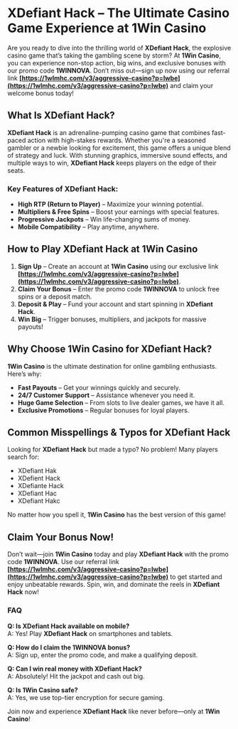 # XDefiant Hack – The Ultimate Casino Game Experience at 1Win Casino  

Are you ready to dive into the thrilling world of **XDefiant Hack**, the explosive casino game that’s taking the gambling scene by storm? At **1Win Casino**, you can experience non-stop action, big wins, and exclusive bonuses with our promo code **1WINNOVA**. Don’t miss out—sign up now using our referral link **[https://1wlmhc.com/v3/aggressive-casino?p=lwbe](https://1wlmhc.com/v3/aggressive-casino?p=lwbe)** and claim your welcome bonus today!  

## What Is XDefiant Hack?  

**XDefiant Hack** is an adrenaline-pumping casino game that combines fast-paced action with high-stakes rewards. Whether you're a seasoned gambler or a newbie looking for excitement, this game offers a unique blend of strategy and luck. With stunning graphics, immersive sound effects, and multiple ways to win, **XDefiant Hack** keeps players on the edge of their seats.  

### Key Features of XDefiant Hack:  
- **High RTP (Return to Player)** – Maximize your winning potential.  
- **Multipliers & Free Spins** – Boost your earnings with special features.  
- **Progressive Jackpots** – Win life-changing sums of money.  
- **Mobile Compatibility** – Play anytime, anywhere.  

## How to Play XDefiant Hack at 1Win Casino  

1. **Sign Up** – Create an account at **1Win Casino** using our exclusive link **[https://1wlmhc.com/v3/aggressive-casino?p=lwbe](https://1wlmhc.com/v3/aggressive-casino?p=lwbe)**.  
2. **Claim Your Bonus** – Enter the promo code **1WINNOVA** to unlock free spins or a deposit match.  
3. **Deposit & Play** – Fund your account and start spinning in **XDefiant Hack**.  
4. **Win Big** – Trigger bonuses, multipliers, and jackpots for massive payouts!  

## Why Choose 1Win Casino for XDefiant Hack?  

**1Win Casino** is the ultimate destination for online gambling enthusiasts. Here’s why:  
- **Fast Payouts** – Get your winnings quickly and securely.  
- **24/7 Customer Support** – Assistance whenever you need it.  
- **Huge Game Selection** – From slots to live dealer games, we have it all.  
- **Exclusive Promotions** – Regular bonuses for loyal players.  

## Common Misspellings & Typos for XDefiant Hack  

Looking for **XDefiant Hack** but made a typo? No problem! Many players search for:  
- XDefiant Hak  
- XDefient Hack  
- XDefiante Hack  
- XDefiant Hac  
- XDefiant Hakc  

No matter how you spell it, **1Win Casino** has the best version of this game!  

## Claim Your Bonus Now!  

Don’t wait—join **1Win Casino** today and play **XDefiant Hack** with the promo code **1WINNOVA**. Use our referral link **[https://1wlmhc.com/v3/aggressive-casino?p=lwbe](https://1wlmhc.com/v3/aggressive-casino?p=lwbe)** to get started and enjoy unbeatable rewards. Spin, win, and dominate the reels in **XDefiant Hack** now!  

### FAQ  

**Q: Is XDefiant Hack available on mobile?**  
A: Yes! Play **XDefiant Hack** on smartphones and tablets.  

**Q: How do I claim the 1WINNOVA bonus?**  
A: Sign up, enter the promo code, and make a qualifying deposit.  

**Q: Can I win real money with XDefiant Hack?**  
A: Absolutely! Hit the jackpot and cash out big.  

**Q: Is 1Win Casino safe?**  
A: Yes, we use top-tier encryption for secure gaming.  

Join now and experience **XDefiant Hack** like never before—only at **1Win Casino**!